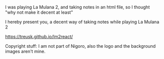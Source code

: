 I was playing La Mulana 2, and taking notes in an html file, so I thought "why not make it decent at least"

I hereby present you, a decent way of taking notes while playing La Mulana 2

https://treusk.github.io/lm2react/

Copyright stuff:
I am not part of Nigoro, also the logo and the background images aren't mine.
